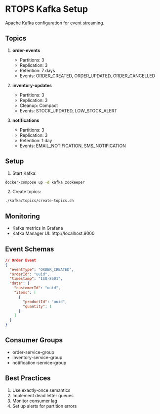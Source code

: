 # RTOPS Kafka Setup

Apache Kafka configuration for event streaming.

## Topics

1. **order-events**
   - Partitions: 3
   - Replication: 3
   - Retention: 7 days
   - Events: ORDER_CREATED, ORDER_UPDATED, ORDER_CANCELLED

2. **inventory-updates**
   - Partitions: 3
   - Replication: 3
   - Cleanup: Compact
   - Events: STOCK_UPDATED, LOW_STOCK_ALERT

3. **notifications**
   - Partitions: 3
   - Replication: 3
   - Retention: 1 day
   - Events: EMAIL_NOTIFICATION, SMS_NOTIFICATION

## Setup

1. Start Kafka:
```bash
docker-compose up -d kafka zookeeper
```

2. Create topics:
```bash
./kafka/topics/create-topics.sh
```

## Monitoring

- Kafka metrics in Grafana
- Kafka Manager UI: http://localhost:9000

## Event Schemas

```json
// Order Event
{
  "eventType": "ORDER_CREATED",
  "orderId": "uuid",
  "timestamp": "ISO-8601",
  "data": {
    "customerId": "uuid",
    "items": [
      {
        "productId": "uuid",
        "quantity": 1
      }
    ]
  }
}
```

## Consumer Groups

- order-service-group
- inventory-service-group
- notification-service-group

## Best Practices

1. Use exactly-once semantics
2. Implement dead letter queues
3. Monitor consumer lag
4. Set up alerts for partition errors